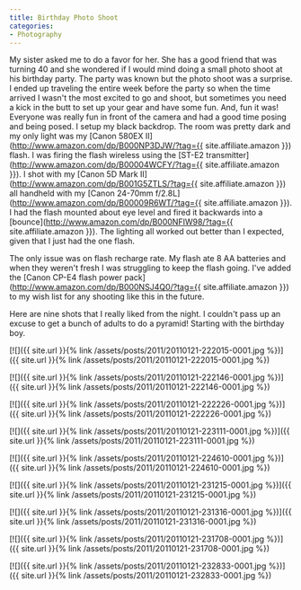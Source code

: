 ```yaml
---
title: Birthday Photo Shoot
categories:
- Photography
---
```


My sister asked me to do a favor for her. She has a good friend that was turning 40 and she wondered if I would mind doing a small photo shoot at his birthday party. The party was known but the photo shoot was a surprise. I ended up traveling the entire week before the party so when the time arrived I wasn't the most excited to go and shoot, but sometimes you need a kick in the butt to set up your gear and have some fun. And, fun it was! Everyone was really fun in front of the camera and had a good time posing and being posed.
I setup my black backdrop. The room was pretty dark and my only light was my [Canon 580EX II](http://www.amazon.com/dp/B000NP3DJW/?tag={{ site.affiliate.amazon }}) flash. I was firing the flash wireless using the [ST-E2 transmitter](http://www.amazon.com/dp/B00004WCFY/?tag={{ site.affiliate.amazon }}). I shot with my [Canon 5D Mark II](http://www.amazon.com/dp/B001G5ZTLS/?tag={{ site.affiliate.amazon }}) all handheld with my [Canon 24-70mm f/2.8L](http://www.amazon.com/dp/B00009R6WT/?tag={{ site.affiliate.amazon }}). I had the flash mounted about eye level and fired it backwards into a [bounce](http://www.amazon.com/dp/B000NFIW98/?tag={{ site.affiliate.amazon }}). The lighting all worked out better than I expected, given that I just had the one flash.

The only issue was on flash recharge rate. My flash ate 8 AA batteries and when they weren't fresh I was struggling to keep the flash going. I've added the [Canon CP-E4 flash power pack](http://www.amazon.com/dp/B000NSJ4Q0/?tag={{ site.affiliate.amazon }}) to my wish list for any shooting like this in the future.

Here are nine shots that I really liked from the night. I couldn't pass up an excuse to get a bunch of adults to do a pyramid! Starting with the birthday boy.

[![]({{ site.url }}{% link /assets/posts/2011/20110121-222015-0001.jpg %})]({{ site.url }}{% link /assets/posts/2011/20110121-222015-0001.jpg %})
<!-- more -->

[![]({{ site.url }}{% link /assets/posts/2011/20110121-222146-0001.jpg %})]({{ site.url }}{% link /assets/posts/2011/20110121-222146-0001.jpg %})

[![]({{ site.url }}{% link /assets/posts/2011/20110121-222226-0001.jpg %})]({{ site.url }}{% link /assets/posts/2011/20110121-222226-0001.jpg %})

[![]({{ site.url }}{% link /assets/posts/2011/20110121-223111-0001.jpg %})]({{ site.url }}{% link /assets/posts/2011/20110121-223111-0001.jpg %})

[![]({{ site.url }}{% link /assets/posts/2011/20110121-224610-0001.jpg %})]({{ site.url }}{% link /assets/posts/2011/20110121-224610-0001.jpg %})

[![]({{ site.url }}{% link /assets/posts/2011/20110121-231215-0001.jpg %})]({{ site.url }}{% link /assets/posts/2011/20110121-231215-0001.jpg %})

[![]({{ site.url }}{% link /assets/posts/2011/20110121-231316-0001.jpg %})]({{ site.url }}{% link /assets/posts/2011/20110121-231316-0001.jpg %})

[![]({{ site.url }}{% link /assets/posts/2011/20110121-231708-0001.jpg %})]({{ site.url }}{% link /assets/posts/2011/20110121-231708-0001.jpg %})

[![]({{ site.url }}{% link /assets/posts/2011/20110121-232833-0001.jpg %})]({{ site.url }}{% link /assets/posts/2011/20110121-232833-0001.jpg %})
